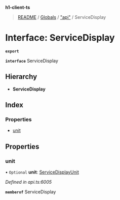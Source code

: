 **h1-client-ts**

> [README](../README.md) / [Globals](../globals.md) / ["api"](../modules/_api_.md) / ServiceDisplay

# Interface: ServiceDisplay

**`export`** 

**`interface`** ServiceDisplay

## Hierarchy

* **ServiceDisplay**

## Index

### Properties

* [unit](_api_.servicedisplay.md#unit)

## Properties

### unit

• `Optional` **unit**: [ServiceDisplayUnit](_api_.servicedisplayunit.md)

*Defined in api.ts:6005*

**`memberof`** ServiceDisplay
